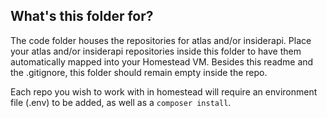 ## What's this folder for?

The code folder houses the repositories for atlas and/or insiderapi. Place your atlas and/or insiderapi repositories inside this folder to have them automatically mapped into your Homestead VM. Besides this readme and the .gitignore, this folder should remain empty inside the repo.

Each repo you wish to work with in homestead will require an environment file (.env) to be added, as well as a `composer install`.